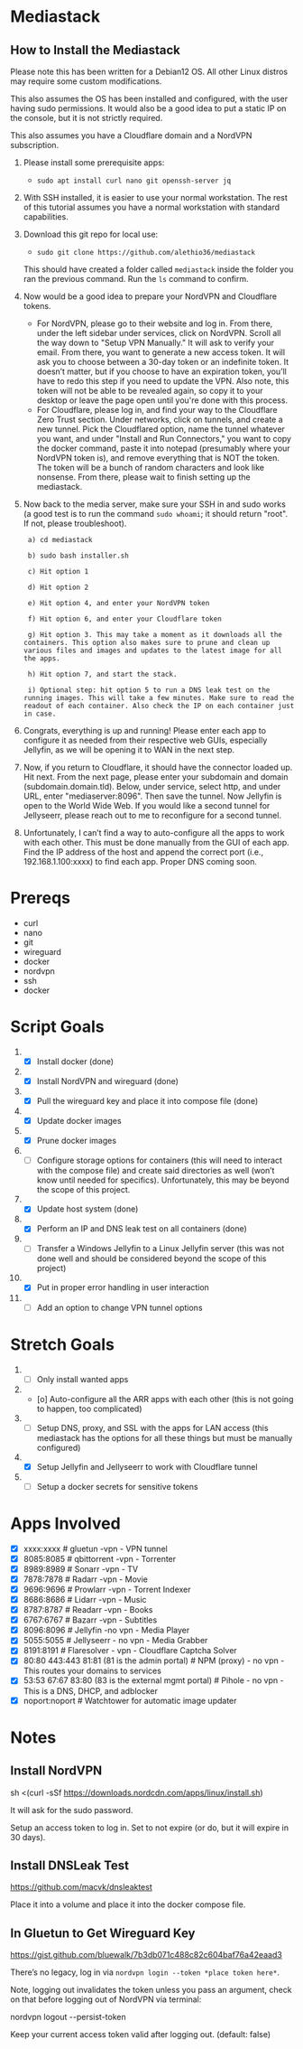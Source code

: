 # Mediastack

## How to Install the Mediastack

Please note this has been written for a Debian12 OS. All other Linux distros may require some custom modifications.

This also assumes the OS has been installed and configured, with the user having sudo permissions. It would also be a good idea to put a static IP on the console, but it is not strictly required.

This also assumes you have a Cloudflare domain and a NordVPN subscription.

1. Please install some prerequisite apps:
   - `sudo apt install curl nano git openssh-server jq`

2. With SSH installed, it is easier to use your normal workstation. The rest of this tutorial assumes you have a normal workstation with standard capabilities.

3. Download this git repo for local use:
    - `sudo git clone https://github.com/alethio36/mediastack`

   This should have created a folder called `mediastack` inside the folder you ran the previous command. Run the `ls` command to confirm.

4. Now would be a good idea to prepare your NordVPN and Cloudflare tokens.
   - For NordVPN, please go to their website and log in. From there, under the left sidebar under services, click on NordVPN. Scroll all the way down to "Setup VPN Manually." It will ask to verify your email. From there, you want to generate a new access token. It will ask you to choose between a 30-day token or an indefinite token. It doesn’t matter, but if you choose to have an expiration token, you’ll have to redo this step if you need to update the VPN. Also note, this token will not be able to be revealed again, so copy it to your desktop or leave the page open until you're done with this process.
   - For Cloudflare, please log in, and find your way to the Cloudflare Zero Trust section. Under networks, click on tunnels, and create a new tunnel. Pick the Cloudflared option, name the tunnel whatever you want, and under "Install and Run Connectors," you want to copy the docker command, paste it into notepad (presumably where your NordVPN token is), and remove everything that is NOT the token. The token will be a bunch of random characters and look like nonsense. From there, please wait to finish setting up the mediastack.

5. Now back to the media server, make sure your SSH in and sudo works (a good test is to run the command `sudo whoami`; it should return "root". If not, please troubleshoot).
   
        a) cd mediastack
  
        b) sudo bash installer.sh
  
        c) Hit option 1
  
        d) Hit option 2
  
        e) Hit option 4, and enter your NordVPN token
  
        f) Hit option 6, and enter your Cloudflare token
  
        g) Hit option 3. This may take a moment as it downloads all the containers. This option also makes sure to prune and clean up various files and images and updates to the latest image for all the apps.
  
        h) Hit option 7, and start the stack.
  
        i) Optional step: hit option 5 to run a DNS leak test on the running images. This will take a few minutes. Make sure to read the readout of each container. Also check the IP on each container just in case.

6. Congrats, everything is up and running! Please enter each app to configure it as needed from their respective web GUIs, especially Jellyfin, as we will be opening it to WAN in the next step.

7. Now, if you return to Cloudflare, it should have the connector loaded up. Hit next. From the next page, please enter your subdomain and domain (subdomain.domain.tld). Below, under service, select http, and under URL, enter "mediaserver:8096". Then save the tunnel. Now Jellyfin is open to the World Wide Web. If you would like a second tunnel for Jellyseerr, please reach out to me to reconfigure for a second tunnel.

8. Unfortunately, I can’t find a way to auto-configure all the apps to work with each other. This must be done manually from the GUI of each app. Find the IP address of the host and append the correct port (i.e., 192.168.1.100:xxxx) to find each app. Proper DNS coming soon.

# Prereqs

- curl
- nano
- git
- wireguard
- docker
- nordvpn
- ssh
- docker

# Script Goals

1. - [x] Install docker (done)
2. - [x] Install NordVPN and wireguard (done)
3. - [x] Pull the wireguard key and place it into compose file (done)
4. - [x] Update docker images
5. - [x] Prune docker images
6. - [ ] Configure storage options for containers (this will need to interact with the compose file) and create said directories as well (won’t know until needed for specifics). Unfortunately, this may be beyond the scope of this project.
7. - [x] Update host system (done)
8. - [x] Perform an IP and DNS leak test on all containers (done)
9. - [ ] Transfer a Windows Jellyfin to a Linux Jellyfin server (this was not done well and should be considered beyond the scope of this project)
10. - [x] Put in proper error handling in user interaction
11. - [ ] Add an option to change VPN tunnel options

# Stretch Goals

1. - [ ] Only install wanted apps
2. - [o] Auto-configure all the ARR apps with each other (this is not going to happen, too complicated)
3. - [ ] Setup DNS, proxy, and SSL with the apps for LAN access (this mediastack has the options for all these things but must be manually configured)
4. - [x] Setup Jellyfin and Jellyseerr to work with Cloudflare tunnel
5. - [ ] Setup a docker secrets for sensitive tokens

# Apps Involved 

- [x]  xxxx:xxxx # gluetun -vpn - VPN tunnel
- [x]  8085:8085 # qbittorrent -vpn - Torrenter
- [x]  8989:8989 # Sonarr -vpn - TV 
- [x]  7878:7878 # Radarr -vpn - Movie
- [x]  9696:9696 # Prowlarr -vpn - Torrent Indexer
- [x]  8686:8686 # Lidarr -vpn - Music
- [x]  8787:8787 # Readarr -vpn - Books
- [x]  6767:6767 # Bazarr -vpn - Subtitles
- [x]  8096:8096 # Jellyfin -no vpn - Media Player
- [x]  5055:5055 # Jellyseerr - no vpn - Media Grabber
- [x]  8191:8191 # Flaresolver - vpn - Cloudflare Captcha Solver
- [x]  80:80 443:443 81:81 (81 is the admin portal) # NPM (proxy) - no vpn - This routes your domains to services
- [x]  53:53 67:67 83:80 (83 is the external mgmt portal) # Pihole - no vpn - This is a DNS, DHCP, and adblocker
- [x]  noport:noport # Watchtower for automatic image updater

# Notes

## Install NordVPN

sh <(curl -sSf https://downloads.nordcdn.com/apps/linux/install.sh)


It will ask for the sudo password.

Setup an access token to log in. Set to not expire (or do, but it will expire in 30 days).

## Install DNSLeak Test

https://github.com/macvk/dnsleaktest

Place it into a volume and place it into the docker compose file.

## In Gluetun to Get Wireguard Key

https://gist.github.com/bluewalk/7b3db071c488c82c604baf76a42eaad3

There’s no legacy, log in via `nordvpn login --token *place token here*`.

Note, logging out invalidates the token unless you pass an argument, check on that before logging out of NordVPN via terminal:

nordvpn logout --persist-token

Keep your current access token valid after logging out. (default: false)
